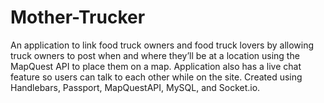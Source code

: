 # Mother-Trucker 

An application to link food truck owners and food truck lovers by allowing truck owners to post when and where they’ll be at a location using the MapQuest API to place them on a map. Application also has a live chat feature so users can talk to each other while on the site. Created using Handlebars, Passport, MapQuestAPI, MySQL, and Socket.io.
